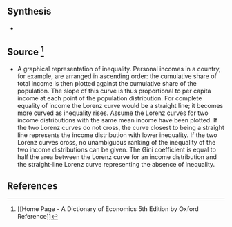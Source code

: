 ## Synthesis
- 
## Source [^1]
- A graphical representation of inequality. Personal incomes in a country, for example, are arranged in ascending order: the cumulative share of total income is then plotted against the cumulative share of the population. The slope of this curve is thus proportional to per capita income at each point of the population distribution. For complete equality of income the Lorenz curve would be a straight line; it becomes more curved as inequality rises. Assume the Lorenz curves for two income distributions with the same mean income have been plotted. If the two Lorenz curves do not cross, the curve closest to being a straight line represents the income distribution with lower inequality. If the two Lorenz curves cross, no unambiguous ranking of the inequality of the two income distributions can be given. The Gini coefficient is equal to half the area between the Lorenz curve for an income distribution and the straight-line Lorenz curve representing the absence of inequality.
## References

[^1]: [[Home Page - A Dictionary of Economics 5th Edition by Oxford Reference]]